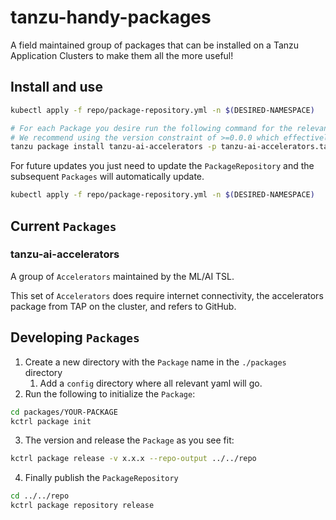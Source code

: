 # tanzu-handy-packages
A field maintained group of packages that can be installed on a Tanzu Application Clusters to make them all the more useful!

## Install and use
```bash
kubectl apply -f repo/package-repository.yml -n $(DESIRED-NAMESPACE)

# For each Package you desire run the following command for the relevant Package
# We recommend using the version constraint of >=0.0.0 which effectively equals latest unless there is a need otherwise.
tanzu package install tanzu-ai-accelerators -p tanzu-ai-accelerators.tanzuplatform.com -v ">=0.0.0" -n tap-install
```

For future updates you just need to update the `PackageRepository` and the subsequent `Packages` will automatically update.
```bash
kubectl apply -f repo/package-repository.yml -n $(DESIRED-NAMESPACE)
```

## Current `Packages`

### tanzu-ai-accelerators
A group of `Accelerators` maintained by the ML/AI TSL.

This set of `Accelerators` does require internet connectivity, the accelerators package from TAP on the cluster, and refers to GitHub.


## Developing `Packages`

1. Create a new directory with the `Package` name in the `./packages` directory
    1. Add a `config` directory where all relevant yaml will go.
2. Run the following to initialize the `Package`:
```bash
cd packages/YOUR-PACKAGE
kctrl package init
```
3. The version and release the `Package` as you see fit:
```bash
kctrl package release -v x.x.x --repo-output ../../repo
```
4. Finally publish the `PackageRepository`
```bash
cd ../../repo
kctrl package repository release
```